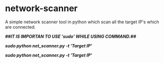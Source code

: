 # network-scanner
A simple network scanner tool in python which scan all the target IP's which are connected.

***##IT IS IMPORTAN TO USE 'sudo' WHILE USING COMMAND.##***

***sudo python net_scanner.py -t 'Target IP'***

***sudo python net_scanner.py -t 'Target IP'***
